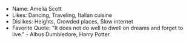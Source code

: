 - Name: Amelia Scott
- Likes: Dancing, Traveling, Italian cuisine
- Dislikes: Heights, Crowded places, Slow internet
- Favorite Quote: "It does not do well to dwell on dreams and forget to live." - Albus Dumbledore, Harry Potter
